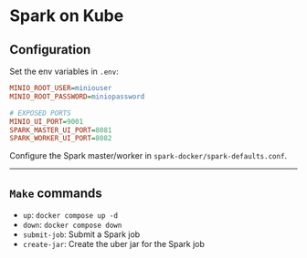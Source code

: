 # Spark on Kube

## Configuration

Set the env variables in `.env`:

```ini
MINIO_ROOT_USER=miniouser
MINIO_ROOT_PASSWORD=miniopassword

# EXPOSED PORTS
MINIO_UI_PORT=9001
SPARK_MASTER_UI_PORT=8081
SPARK_WORKER_UI_PORT=8082
```

Configure the Spark master/worker in `spark-docker/spark-defaults.conf`.

---

## `Make` commands

- `up`: `docker compose up -d`
- `down`: `docker compose down`
- `submit-job`: Submit a Spark job
- `create-jar`: Create the uber jar for the Spark job